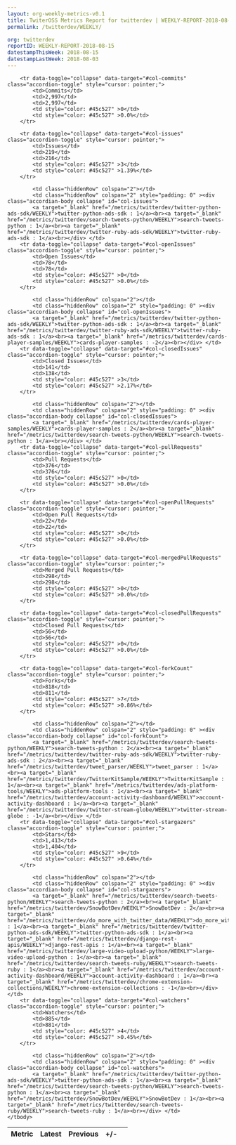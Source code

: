```yaml
---
layout: org-weekly-metrics-v0.1
title: TwiterOSS Metrics Report for twitterdev | WEEKLY-REPORT-2018-08-15
permalink: /twitterdev/WEEKLY/

org: twitterdev
reportID: WEEKLY-REPORT-2018-08-15
datestampThisWeek: 2018-08-15
datestampLastWeek: 2018-08-03
---
```



<table class="table table-condensed" style="border-collapse:collapse;">
    <thead>
    <tr>
        <th>Metric</th>
        <th>Latest</th>
        <th>Previous</th>
        <th>+/-</th>
        <th></th>
    </tr>
    </thead>
    <tbody>

        <tr data-toggle="collapse" data-target="#col-commits" class="accordion-toggle" style="cursor: pointer;">
            <td>Commits</td>
            <td>2,997</td>
            <td>2,997</td>
            <td style="color: #45c527" >0</td>
            <td style="color: #45c527" >0.0%</td>
        </tr>
        
        <tr data-toggle="collapse" data-target="#col-issues" class="accordion-toggle" style="cursor: pointer;">
            <td>Issues</td>
            <td>219</td>
            <td>216</td>
            <td style="color: #45c527" >3</td>
            <td style="color: #45c527" >1.39%</td>
        </tr>
        
            <td class="hiddenRow" colspan="2"></td>
            <td class="hiddenRow" colspan="2" style="padding: 0" ><div class="accordian-body collapse" id="col-issues">
            <a target="_blank" href="/metrics/twitterdev/twitter-python-ads-sdk/WEEKLY">twitter-python-ads-sdk : 1</a><br><a target="_blank" href="/metrics/twitterdev/search-tweets-python/WEEKLY">search-tweets-python : 1</a><br><a target="_blank" href="/metrics/twitterdev/twitter-ruby-ads-sdk/WEEKLY">twitter-ruby-ads-sdk : 1</a><br></div> </td>
        <tr data-toggle="collapse" data-target="#col-openIssues" class="accordion-toggle" style="cursor: pointer;">
            <td>Open Issues</td>
            <td>78</td>
            <td>78</td>
            <td style="color: #45c527" >0</td>
            <td style="color: #45c527" >0.0%</td>
        </tr>
        
            <td class="hiddenRow" colspan="2"></td>
            <td class="hiddenRow" colspan="2" style="padding: 0" ><div class="accordian-body collapse" id="col-openIssues">
            <a target="_blank" href="/metrics/twitterdev/twitter-python-ads-sdk/WEEKLY">twitter-python-ads-sdk : 1</a><br><a target="_blank" href="/metrics/twitterdev/twitter-ruby-ads-sdk/WEEKLY">twitter-ruby-ads-sdk : 1</a><br><a target="_blank" href="/metrics/twitterdev/cards-player-samples/WEEKLY">cards-player-samples : -2</a><br></div> </td>
        <tr data-toggle="collapse" data-target="#col-closedIssues" class="accordion-toggle" style="cursor: pointer;">
            <td>Closed Issues</td>
            <td>141</td>
            <td>138</td>
            <td style="color: #45c527" >3</td>
            <td style="color: #45c527" >2.17%</td>
        </tr>
        
            <td class="hiddenRow" colspan="2"></td>
            <td class="hiddenRow" colspan="2" style="padding: 0" ><div class="accordian-body collapse" id="col-closedIssues">
            <a target="_blank" href="/metrics/twitterdev/cards-player-samples/WEEKLY">cards-player-samples : 2</a><br><a target="_blank" href="/metrics/twitterdev/search-tweets-python/WEEKLY">search-tweets-python : 1</a><br></div> </td>
        <tr data-toggle="collapse" data-target="#col-pullRequests" class="accordion-toggle" style="cursor: pointer;">
            <td>Pull Requests</td>
            <td>376</td>
            <td>376</td>
            <td style="color: #45c527" >0</td>
            <td style="color: #45c527" >0.0%</td>
        </tr>
        
        <tr data-toggle="collapse" data-target="#col-openPullRequests" class="accordion-toggle" style="cursor: pointer;">
            <td>Open Pull Requests</td>
            <td>22</td>
            <td>22</td>
            <td style="color: #45c527" >0</td>
            <td style="color: #45c527" >0.0%</td>
        </tr>
        
        <tr data-toggle="collapse" data-target="#col-mergedPullRequests" class="accordion-toggle" style="cursor: pointer;">
            <td>Merged Pull Requests</td>
            <td>298</td>
            <td>298</td>
            <td style="color: #45c527" >0</td>
            <td style="color: #45c527" >0.0%</td>
        </tr>
        
        <tr data-toggle="collapse" data-target="#col-closedPullRequests" class="accordion-toggle" style="cursor: pointer;">
            <td>Closed Pull Requests</td>
            <td>56</td>
            <td>56</td>
            <td style="color: #45c527" >0</td>
            <td style="color: #45c527" >0.0%</td>
        </tr>
        
        <tr data-toggle="collapse" data-target="#col-forkCount" class="accordion-toggle" style="cursor: pointer;">
            <td>Forks</td>
            <td>818</td>
            <td>811</td>
            <td style="color: #45c527" >7</td>
            <td style="color: #45c527" >0.86%</td>
        </tr>
        
            <td class="hiddenRow" colspan="2"></td>
            <td class="hiddenRow" colspan="2" style="padding: 0" ><div class="accordian-body collapse" id="col-forkCount">
            <a target="_blank" href="/metrics/twitterdev/search-tweets-python/WEEKLY">search-tweets-python : 2</a><br><a target="_blank" href="/metrics/twitterdev/twitter-ruby-ads-sdk/WEEKLY">twitter-ruby-ads-sdk : 2</a><br><a target="_blank" href="/metrics/twitterdev/tweet_parser/WEEKLY">tweet_parser : 1</a><br><a target="_blank" href="/metrics/twitterdev/TwitterKitSample/WEEKLY">TwitterKitSample : 1</a><br><a target="_blank" href="/metrics/twitterdev/ads-platform-tools/WEEKLY">ads-platform-tools : 1</a><br><a target="_blank" href="/metrics/twitterdev/account-activity-dashboard/WEEKLY">account-activity-dashboard : 1</a><br><a target="_blank" href="/metrics/twitterdev/twitter-stream-globe/WEEKLY">twitter-stream-globe : -1</a><br></div> </td>
        <tr data-toggle="collapse" data-target="#col-stargazers" class="accordion-toggle" style="cursor: pointer;">
            <td>Stars</td>
            <td>1,413</td>
            <td>1,404</td>
            <td style="color: #45c527" >9</td>
            <td style="color: #45c527" >0.64%</td>
        </tr>
        
            <td class="hiddenRow" colspan="2"></td>
            <td class="hiddenRow" colspan="2" style="padding: 0" ><div class="accordian-body collapse" id="col-stargazers">
            <a target="_blank" href="/metrics/twitterdev/search-tweets-python/WEEKLY">search-tweets-python : 2</a><br><a target="_blank" href="/metrics/twitterdev/SnowBotDev/WEEKLY">SnowBotDev : 2</a><br><a target="_blank" href="/metrics/twitterdev/do_more_with_twitter_data/WEEKLY">do_more_with_twitter_data : 1</a><br><a target="_blank" href="/metrics/twitterdev/twitter-python-ads-sdk/WEEKLY">twitter-python-ads-sdk : 1</a><br><a target="_blank" href="/metrics/twitterdev/django-rest-apis/WEEKLY">django-rest-apis : 1</a><br><a target="_blank" href="/metrics/twitterdev/large-video-upload-python/WEEKLY">large-video-upload-python : 1</a><br><a target="_blank" href="/metrics/twitterdev/search-tweets-ruby/WEEKLY">search-tweets-ruby : 1</a><br><a target="_blank" href="/metrics/twitterdev/account-activity-dashboard/WEEKLY">account-activity-dashboard : 1</a><br><a target="_blank" href="/metrics/twitterdev/chrome-extension-collections/WEEKLY">chrome-extension-collections : -1</a><br></div> </td>
        <tr data-toggle="collapse" data-target="#col-watchers" class="accordion-toggle" style="cursor: pointer;">
            <td>Watchers</td>
            <td>885</td>
            <td>881</td>
            <td style="color: #45c527" >4</td>
            <td style="color: #45c527" >0.45%</td>
        </tr>
        
            <td class="hiddenRow" colspan="2"></td>
            <td class="hiddenRow" colspan="2" style="padding: 0" ><div class="accordian-body collapse" id="col-watchers">
            <a target="_blank" href="/metrics/twitterdev/twitter-python-ads-sdk/WEEKLY">twitter-python-ads-sdk : 1</a><br><a target="_blank" href="/metrics/twitterdev/search-tweets-python/WEEKLY">search-tweets-python : 1</a><br><a target="_blank" href="/metrics/twitterdev/SnowBotDev/WEEKLY">SnowBotDev : 1</a><br><a target="_blank" href="/metrics/twitterdev/search-tweets-ruby/WEEKLY">search-tweets-ruby : 1</a><br></div> </td>
    </tbody>
</table>
